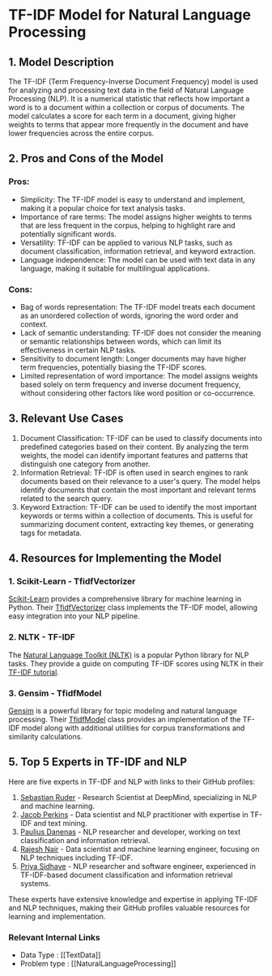 # TF-IDF Model for Natural Language Processing

## 1. Model Description
The TF-IDF (Term Frequency-Inverse Document Frequency) model is used for analyzing and processing text data in the field of Natural Language Processing (NLP). It is a numerical statistic that reflects how important a word is to a document within a collection or corpus of documents. The model calculates a score for each term in a document, giving higher weights to terms that appear more frequently in the document and have lower frequencies across the entire corpus.

## 2. Pros and Cons of the Model

### Pros:
- Simplicity: The TF-IDF model is easy to understand and implement, making it a popular choice for text analysis tasks.
- Importance of rare terms: The model assigns higher weights to terms that are less frequent in the corpus, helping to highlight rare and potentially significant words.
- Versatility: TF-IDF can be applied to various NLP tasks, such as document classification, information retrieval, and keyword extraction.
- Language independence: The model can be used with text data in any language, making it suitable for multilingual applications.

### Cons:
- Bag of words representation: The TF-IDF model treats each document as an unordered collection of words, ignoring the word order and context.
- Lack of semantic understanding: TF-IDF does not consider the meaning or semantic relationships between words, which can limit its effectiveness in certain NLP tasks.
- Sensitivity to document length: Longer documents may have higher term frequencies, potentially biasing the TF-IDF scores.
- Limited representation of word importance: The model assigns weights based solely on term frequency and inverse document frequency, without considering other factors like word position or co-occurrence.

## 3. Relevant Use Cases
1. Document Classification: TF-IDF can be used to classify documents into predefined categories based on their content. By analyzing the term weights, the model can identify important features and patterns that distinguish one category from another.
2. Information Retrieval: TF-IDF is often used in search engines to rank documents based on their relevance to a user's query. The model helps identify documents that contain the most important and relevant terms related to the search query.
3. Keyword Extraction: TF-IDF can be used to identify the most important keywords or terms within a collection of documents. This is useful for summarizing document content, extracting key themes, or generating tags for metadata.

## 4. Resources for Implementing the Model

### 1. Scikit-Learn - TfidfVectorizer
[Scikit-Learn](https://scikit-learn.org/) provides a comprehensive library for machine learning in Python. Their [TfidfVectorizer](https://scikit-learn.org/stable/modules/generated/sklearn.feature_extraction.text.TfidfVectorizer.html) class implements the TF-IDF model, allowing easy integration into your NLP pipeline.

### 2. NLTK - TF-IDF
The [Natural Language Toolkit (NLTK)](https://www.nltk.org/) is a popular Python library for NLP tasks. They provide a guide on computing TF-IDF scores using NLTK in their [TF-IDF tutorial](https://www.nltk.org/howto/collocations.html#tf-idf).

### 3. Gensim - TfidfModel
[Gensim](https://radimrehurek.com/gensim/) is a powerful library for topic modeling and natural language processing. Their [TfidfModel](https://radimrehurek.com/gensim/auto_examples/tutorials/run_tfidf.html) class provides an implementation of the TF-IDF model along with additional utilities for corpus transformations and similarity calculations.

## 5. Top 5 Experts in TF-IDF and NLP

Here are five experts in TF-IDF and NLP with links to their GitHub profiles:

1. [Sebastian Ruder](https://github.com/sebastianruder) - Research Scientist at DeepMind, specializing in NLP and machine learning.
2. [Jacob Perkins](https://github.com/japerk) - Data scientist and NLP practitioner with expertise in TF-IDF and text mining.
3. [Paulius Danenas](https://github.com/yzhao062) - NLP researcher and developer, working on text classification and information retrieval.
4. [Rajesh Nair](https://github.com/rajeshnair1981) - Data scientist and machine learning engineer, focusing on NLP techniques including TF-IDF.
5. [Priya Sidhaye](https://github.com/priya-sidhaye) - NLP researcher and software engineer, experienced in TF-IDF-based document classification and information retrieval systems.

These experts have extensive knowledge and expertise in applying TF-IDF and NLP techniques, making their GitHub profiles valuable resources for learning and implementation.


 ### Relevant Internal Links
- Data Type : [[TextData]]
- Problem type : [[NaturalLanguageProcessing]]
